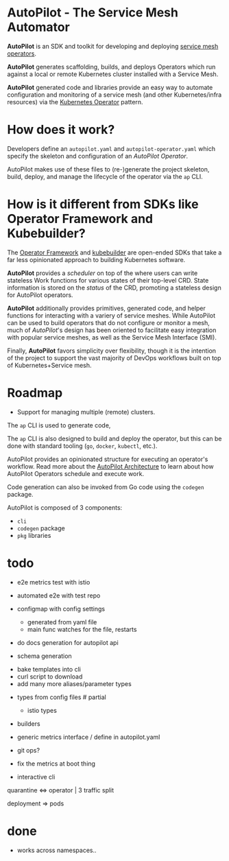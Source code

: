 # AutoPilot - The Service Mesh Automator

**AutoPilot** is an SDK and toolkit for developing and deploying [service mesh operators](). 

**AutoPilot** generates scaffolding, builds, and deploys Operators which run against a local or remote Kubernetes cluster installed with a Service Mesh. 

**AutoPilot** generated code and libraries provide an easy way to automate configuration and monitoring of a service mesh (and other Kubernetes/infra resources) via the [Kubernetes Operator](https://kubernetes.io/docs/concepts/extend-kubernetes/operator/) pattern.

# How does it work?

Developers define an `autopilot.yaml` and `autopilot-operator.yaml` which specify the skeleton and configuration of an *AutoPilot Operator*.

AutoPilot makes use of these files to (re-)generate the project skeleton, build, deploy, and manage the lifecycle of the operator via the `ap` CLI.

# How is it different from SDKs like Operator Framework and Kubebuilder?

The [Operator Framework](https://github.com/operator-framework) and [kubebuilder](https://github.com/kubernetes-sigs/kubebuilder) are open-ended SDKs that take a far less opinionated approach to building Kubernetes software.

**AutoPilot** provides a *scheduler* on top of the 
where users can write stateless Work functions for various states of their top-level CRD. State information is stored
 on the *status* of the CRD, promoting a stateless design for AutoPilot operators.
 
**AutoPilot** additionally provides primitives, generated code, and helper functions for interacting with a variery of service meshes. While AutoPilot can be used to build operators that do not configure or monitor a mesh, much of *AutoPilot*'s design has been oriented to facilitate easy integration with popular service meshes, as well as the Service Mesh Interface (SMI).

Finally, **AutoPilot** favors simplicity over flexibility, though it is the intention of the project to support the vast majority of DevOps workflows built on top of Kubernetes+Service mesh.

# Roadmap
- Support for managing multiple (remote) clusters.



The `ap` CLI is used to generate code, 

The `ap` CLI is also designed to build and deploy the operator, but this can be done with standard tooling (`go`, `docker`, `kubectl`, etc.). 

AutoPilot provides an opinionated structure 
for executing an operator's 
workflow. Read more about the 
[AutoPilot Architecture]() to learn about 
how AutoPilot Operators schedule and execute work.

Code generation can also be invoked from Go code using the `codegen` package. 

AutoPilot is composed of 3 components:
- `cli`
- `codegen` package
- `pkg` libraries



# todo

- e2e metrics test with istio
- automated e2e with test repo

- configmap with config settings
    - generated from yaml file
    - main func watches for the file, restarts 

- do docs generation for autopilot api
- schema generation


* bake templates into cli
* curl script to download
* add many more aliases/parameter types

- types from config files # partial
    - istio types

- builders

- generic metrics interface / define in autopilot.yaml

- git ops?

- fix the metrics at boot thing

- interactive cli


quarantine <=> operator
|
3 traffic split


deployment => pods


# done 
* works across namespaces..
